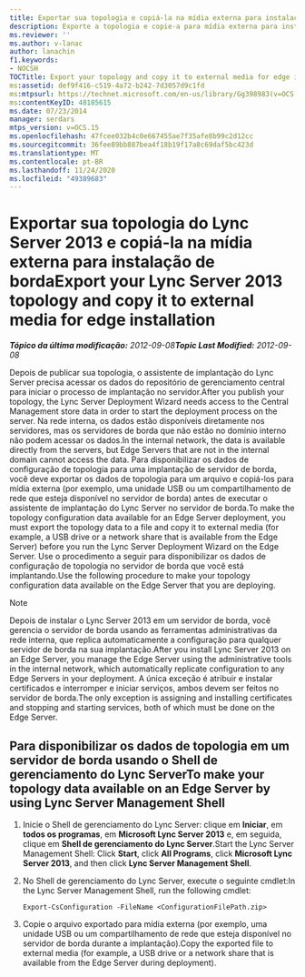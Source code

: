 ```yaml
---
title: Exportar sua topologia e copiá-la na mídia externa para instalação de borda
description: Exporte a topologia e copie-a para mídia externa para instalação do Edge.
ms.reviewer: ''
ms.author: v-lanac
author: lanachin
f1.keywords:
- NOCSH
TOCTitle: Export your topology and copy it to external media for edge installation
ms:assetid: def9f416-c519-4a72-b242-7d3057d9c1fd
ms:mtpsurl: https://technet.microsoft.com/en-us/library/Gg398983(v=OCS.15)
ms:contentKeyID: 48185615
ms.date: 07/23/2014
manager: serdars
mtps_version: v=OCS.15
ms.openlocfilehash: 47fcee032b4c0e667455ae7f35afe8b99c2d12cc
ms.sourcegitcommit: 36fee89bb887bea4f18b19f17a8c69daf5bc423d
ms.translationtype: MT
ms.contentlocale: pt-BR
ms.lasthandoff: 11/24/2020
ms.locfileid: "49389683"
---
```

# <a name="export-your-lync-server-2013-topology-and-copy-it-to-external-media-for-edge-installation"></a><span data-ttu-id="1509b-103">Exportar sua topologia do Lync Server 2013 e copiá-la na mídia externa para instalação de borda</span><span class="sxs-lookup"><span data-stu-id="1509b-103">Export your Lync Server 2013 topology and copy it to external media for edge installation</span></span>

<div data-xmlns="http://www.w3.org/1999/xhtml">

<div class="topic" data-xmlns="http://www.w3.org/1999/xhtml" data-msxsl="urn:schemas-microsoft-com:xslt" data-cs="https://msdn.microsoft.com/">

<div data-asp="https://msdn2.microsoft.com/asp">



</div>

<div id="mainSection">

<div id="mainBody"><span data-ttu-id="1509b-104">

<span> </span></span><span class="sxs-lookup"><span data-stu-id="1509b-104">

<span> </span></span></span>

<span data-ttu-id="1509b-105">_**Tópico da última modificação:** 2012-09-08_</span><span class="sxs-lookup"><span data-stu-id="1509b-105">_**Topic Last Modified:** 2012-09-08_</span></span>

<span data-ttu-id="1509b-106">Depois de publicar sua topologia, o assistente de implantação do Lync Server precisa acessar os dados do repositório de gerenciamento central para iniciar o processo de implantação no servidor.</span><span class="sxs-lookup"><span data-stu-id="1509b-106">After you publish your topology, the Lync Server Deployment Wizard needs access to the Central Management store data in order to start the deployment process on the server.</span></span> <span data-ttu-id="1509b-107">Na rede interna, os dados estão disponíveis diretamente nos servidores, mas os servidores de borda que não estão no domínio interno não podem acessar os dados.</span><span class="sxs-lookup"><span data-stu-id="1509b-107">In the internal network, the data is available directly from the servers, but Edge Servers that are not in the internal domain cannot access the data.</span></span> <span data-ttu-id="1509b-108">Para disponibilizar os dados de configuração de topologia para uma implantação de servidor de borda, você deve exportar os dados de topologia para um arquivo e copiá-los para mídia externa (por exemplo, uma unidade USB ou um compartilhamento de rede que esteja disponível no servidor de borda) antes de executar o assistente de implantação do Lync Server no servidor de borda.</span><span class="sxs-lookup"><span data-stu-id="1509b-108">To make the topology configuration data available for an Edge Server deployment, you must export the topology data to a file and copy it to external media (for example, a USB drive or a network share that is available from the Edge Server) before you run the Lync Server Deployment Wizard on the Edge Server.</span></span> <span data-ttu-id="1509b-109">Use o procedimento a seguir para disponibilizar os dados de configuração de topologia no servidor de borda que você está implantando.</span><span class="sxs-lookup"><span data-stu-id="1509b-109">Use the following procedure to make your topology configuration data available on the Edge Server that you are deploying.</span></span>

<div>


> [!NOTE]
> <span data-ttu-id="1509b-110">Depois de instalar o Lync Server 2013 em um servidor de borda, você gerencia o servidor de borda usando as ferramentas administrativas da rede interna, que replica automaticamente a configuração para qualquer servidor de borda na sua implantação.</span><span class="sxs-lookup"><span data-stu-id="1509b-110">After you install Lync Server 2013 on an Edge Server, you manage the Edge Server using the administrative tools in the internal network, which automatically replicate configuration to any Edge Servers in your deployment.</span></span> <span data-ttu-id="1509b-111">A única exceção é atribuir e instalar certificados e interromper e iniciar serviços, ambos devem ser feitos no servidor de borda.</span><span class="sxs-lookup"><span data-stu-id="1509b-111">The only exception is assigning and installing certificates and stopping and starting services, both of which must be done on the Edge Server.</span></span>



</div>

<div>

## <a name="to-make-your-topology-data-available-on-an-edge-server-by-using-lync-server-management-shell"></a><span data-ttu-id="1509b-112">Para disponibilizar os dados de topologia em um servidor de borda usando o Shell de gerenciamento do Lync Server</span><span class="sxs-lookup"><span data-stu-id="1509b-112">To make your topology data available on an Edge Server by using Lync Server Management Shell</span></span>

1.  <span data-ttu-id="1509b-113">Inicie o Shell de gerenciamento do Lync Server: clique em **Iniciar**, em **todos os programas**, em **Microsoft Lync Server 2013** e, em seguida, clique em **Shell de gerenciamento do Lync Server**.</span><span class="sxs-lookup"><span data-stu-id="1509b-113">Start the Lync Server Management Shell: Click **Start**, click **All Programs**, click **Microsoft Lync Server 2013**, and then click **Lync Server Management Shell**.</span></span>

2.  <span data-ttu-id="1509b-114">No Shell de gerenciamento do Lync Server, execute o seguinte cmdlet:</span><span class="sxs-lookup"><span data-stu-id="1509b-114">In the Lync Server Management Shell, run the following cmdlet:</span></span>
    
        Export-CsConfiguration -FileName <ConfigurationFilePath.zip>

3.  <span data-ttu-id="1509b-115">Copie o arquivo exportado para mídia externa (por exemplo, uma unidade USB ou um compartilhamento de rede que esteja disponível no servidor de borda durante a implantação).</span><span class="sxs-lookup"><span data-stu-id="1509b-115">Copy the exported file to external media (for example, a USB drive or a network share that is available from the Edge Server during deployment).</span></span>

<span data-ttu-id="1509b-116"></div>

</div>

<span> </span>

</div>

</div>

</span><span class="sxs-lookup"><span data-stu-id="1509b-116"></div>

</div>

<span> </span>

</div>

</div>

</span></span></div>


